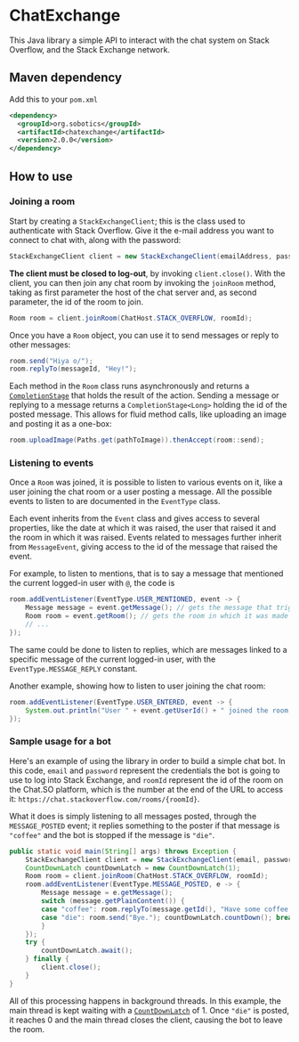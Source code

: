 # ChatExchange

This Java library a simple API to interact with the chat system on Stack Overflow, and the Stack Exchange network.

## Maven dependency

Add this to your `pom.xml`

```xml
<dependency>
  <groupId>org.sobotics</groupId>
  <artifactId>chatexchange</artifactId>
  <version>2.0.0</version>
</dependency>
```

## How to use

### Joining a room

Start by creating a `StackExchangeClient`; this is the class used to authenticate with Stack Overflow. Give it the e-mail address you want to connect to chat with, along with the password:

```java
StackExchangeClient client = new StackExchangeClient(emailAddress, password);
```

**The client must be closed to log-out**, by invoking `client.close()`. With the client, you can then join any chat room by invoking the `joinRoom` method, taking as first parameter the host of the chat server and, as second parameter, the id of the room to join.

```java
Room room = client.joinRoom(ChatHost.STACK_OVERFLOW, roomId);
```

Once you have a `Room` object, you can use it to send messages or reply to other messages:

```java
room.send("Hiya o/");
room.replyTo(messageId, "Hey!");
```

Each method in the `Room` class runs asynchronously and returns a [`CompletionStage`](https://docs.oracle.com/javase/8/docs/api/java/util/concurrent/CompletionStage.html) that holds the result of the action. Sending a message or replying to a message returns a `CompletionStage<Long>` holding the id of the posted message. This allows for fluid method calls, like uploading an image and posting it as a one-box:

```java
room.uploadImage(Paths.get(pathToImage)).thenAccept(room::send);
```

### Listening to events

Once a `Room` was joined, it is possible to listen to various events on it, like a user joining the chat room or a user posting
a message. All the possible events to listen to are documented in the `EventType` class.

Each event inherits from the `Event` class and gives access to several properties, like the date at which it was raised, the user that raised it and the room in which it was raised. Events related to messages further inherit from `MessageEvent`, giving access
to the id of the message that raised the event.

For example, to listen to mentions, that is to say a message that mentioned the current logged-in user with `@`, the code is

```java
room.addEventListener(EventType.USER_MENTIONED, event -> {
	Message message = event.getMessage(); // gets the message that triggered the mention 
	Room room = event.getRoom(); // gets the room in which it was made
	// ...
});
```

The same could be done to listen to replies, which are messages linked to a specific message of the current logged-in user,
with the `EventType.MESSAGE_REPLY` constant.

Another example, showing how to listen to user joining the chat room:

```java
room.addEventListener(EventType.USER_ENTERED, event -> {
	System.out.println("User " + event.getUserId() + " joined the room " + event.getRoomId());
});
```

### Sample usage for a bot

Here's an example of using the library in order to build a simple chat bot. In this code, `email` and `password` represent
the credentials the bot is going to use to log into Stack Exchange, and `roomId` represent the id of the room on the Chat.SO
platform, which is the number at the end of the URL to access it: `https://chat.stackoverflow.com/rooms/{roomId}`.

What it does is simply listening to all messages posted, through the `MESSAGE_POSTED` event; it replies something to the poster if that message is `"coffee"` and the bot is stopped if the message is `"die"`.

```java
public static void main(String[] args) throws Exception {
    StackExchangeClient client = new StackExchangeClient(email, password);
    CountDownLatch countDownLatch = new CountDownLatch(1);
    Room room = client.joinRoom(ChatHost.STACK_OVERFLOW, roomId);
    room.addEventListener(EventType.MESSAGE_POSTED, e -> {
    	Message message = e.getMessage();
        switch (message.getPlainContent()) {
        case "coffee": room.replyTo(message.getId(), "Have some coffee!"); break;
        case "die": room.send("Bye."); countDownLatch.countDown(); break;
        }
    });
    try {
        countDownLatch.await();
    } finally {
        client.close();
    }
}
```

All of this processing happens in background threads. In this example, the main thread is kept waiting with a [`CountDownLatch`](https://docs.oracle.com/javase/8/docs/api/java/util/concurrent/CountDownLatch.html) of 1. Once `"die"` is posted, it reaches 0 and the main thread closes the client, causing the bot to leave the room. 
